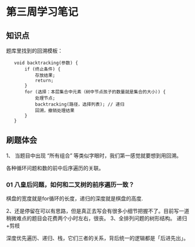 # 第三周学习笔记

## 知识点

题库里找到的回溯模板：
 ```
    void backtracking(参数) {
        if (终止条件) {
            存放结果;
            return;
        }
        for (选择：本层集合中元素（树中节点孩子的数量就是集合的大小）) {
            处理节点;
            backtracking(路径，选择列表); // 递归
            回溯，撤销处理结果
        }
    }
```

## 刷题体会
1、 当题目中出现 “所有组合” 等类似字眼时，我们第一感觉就要想到用回溯。

各种循环问题和数的前中后序遍历的关联。
### 01 八皇后问题，如何和二叉树的前序遍历一致？
棋盘的宽度就是for循环的长度，递归的深度就是棋盘的高度.

2、还是停留在可以有思路，但是真正去写会有很多小细节把握不了。目前写一道稍微难点的题目会花费两个小时左右，很丧。
3、全排列问题的树形结构。
   递归+剪枝
   
   深度优先遍历、递归、栈，它们三者的关系，背后统一的逻辑都是「后进先出」。





